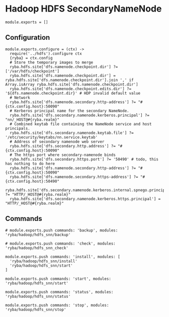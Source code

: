 
# Hadoop HDFS SecondaryNameNode 

    module.exports = []

## Configuration

    module.exports.configure = (ctx) ->
      require('../hdfs').configure ctx
      {ryba} = ctx.config
      # Store the temporary images to merge
      ryba.hdfs.site['dfs.namenode.checkpoint.dir'] ?= ['/var/hdfs/checkpoint']
      ryba.hdfs.site['dfs.namenode.checkpoint.dir'] = ryba.hdfs.site['dfs.namenode.checkpoint.dir'].join ',' if Array.isArray ryba.hdfs.site['dfs.namenode.checkpoint.dir']
      ryba.hdfs.site['dfs.namenode.checkpoint.edits.dir'] ?= '${dfs.namenode.checkpoint.dir}' # HDP invalid default value
      # Network
      ryba.hdfs.site['dfs.namenode.secondary.http-address'] ?= "#{ctx.config.host}:50090"
      # Kerberos principal name for the secondary NameNode.
      ryba.hdfs.site['dfs.secondary.namenode.kerberos.principal'] ?= "nn/_HOST@#{ryba.realm}"
      # Combined keytab file containing the NameNode service and host principals.
      ryba.hdfs.site['dfs.secondary.namenode.keytab.file'] ?= '/etc/security/keytabs/nn.service.keytab'
      # Address of secondary namenode web server
      ryba.hdfs.site['dfs.secondary.http.address'] ?= "#{ctx.config.host}:50090"
      # The https port where secondary-namenode binds
      ryba.hdfs.site['dfs.secondary.https.port'] ?= '50490' # todo, this has nothing to do here
      ryba.hdfs.site['dfs.namenode.secondary.http-address'] ?= "#{ctx.config.host}:50090"
      ryba.hdfs.site['dfs.namenode.secondary.https-address'] ?= "#{ctx.config.host}:50490"
      ryba.hdfs.site['dfs.secondary.namenode.kerberos.internal.spnego.principal'] ?= "HTTP/_HOST@#{ryba.realm}"
      ryba.hdfs.site['dfs.secondary.namenode.kerberos.https.principal'] = "HTTP/_HOST@#{ryba.realm}"

## Commands

    # module.exports.push commands: 'backup', modules: 'ryba/hadoop/hdfs_snn/backup'

    # module.exports.push commands: 'check', modules: 'ryba/hadoop/hdfs_snn_check'

    module.exports.push commands: 'install', modules: [
      'ryba/hadoop/hdfs_snn/install'
      'ryba/hadoop/hdfs_snn/start'
    ]

    module.exports.push commands: 'start', modules: 'ryba/hadoop/hdfs_snn/start'

    module.exports.push commands: 'status', modules: 'ryba/hadoop/hdfs_snn/status'

    module.exports.push commands: 'stop', modules: 'ryba/hadoop/hdfs_snn/stop'



